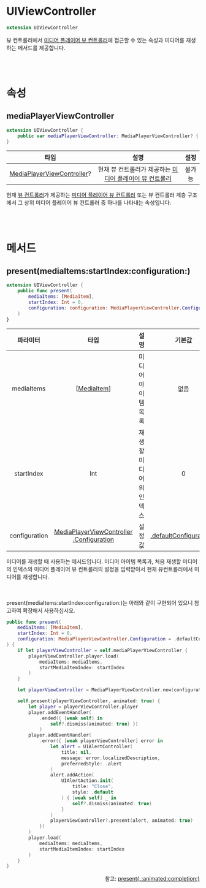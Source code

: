 # UIViewController

```swift
extension UIViewController
```

뷰 컨트롤러에서 [미디어 플레이어 뷰 컨트롤러](../media-player-view-controller/home.md)에 접근할 수 있는 속성과 미디어를 재생하는 메서드를 제공합니다.

<br><br>
# 속성

## mediaPlayerViewController
```swift
extension UIViewController { 
    public var mediaPlayerViewController: MediaPlayerViewController? { get }
}
```
|타입|설명|설정|
|:--:|:--:|:--:|
|[MediaPlayerViewController](../../class/media-player-view-controller/home.md)?|현재 뷰 컨트롤러가 제공하는 [미디어 플레이어 뷰 컨트롤러](../../class/media-player-view-controller/home.md)|불가능|

현재 [뷰 컨트롤러](https://developer.apple.com/documentation/uikit/uiviewcontroller)가 제공하는 [미디어 플레이어 뷰 컨트롤러](../../class/media-player-view-controller/home.md) 또는 뷰 컨트롤러 계층 구조에서 그 상위 미디어 플레이어 뷰 컨트롤러 중 하나를 나타내는 속성입니다.

<br><br>
# 메서드

## present(mediaItems:startIndex:configuration:)
```swift
extension UIViewController {
    public func present(
        mediaItems: [MediaItem],
        startIndex: Int = 0,
        configuration: configuration: MediaPlayerViewController.Configuration = .defaultConfiguration()
    )
}
```

|파라미터|타입|설명|기본값|
|:--:|:--:|:--:|:--:|
|mediaItems|\[[MediaItem](../../struct/media-item/home.md)\]|미디어 아이템 목록|없음|
|startIndex|Int|재생할 미디어의 인덱스|0|
|configuration|[MediaPlayerViewController<br>.Configuration](../../struct/media-player-view-controller-configuration/home.md)|설정 값|[.defaultConfiguration()](../../struct/media-player-view-controller-configuration/home.md#defaultconfiguration)|

미디어를 재생할 때 사용하는 메서드입니다. 미디어 아이템 목록과, 처음 재생할 미디어의 인덱스와 미디어 플레이어 뷰 컨트롤러의 설정을 입력받아서 현재 뷰컨트롤러에서 미디어를 재생합니다.

<br><br>
present(mediaItems:startIndex:configuration:)는 아래와 같이 구현되어 있으니 참고하여 확장해서 사용하십시오.

```swift
public func present(
    mediaItems: [MediaItem],
    startIndex: Int = 0,
    configuration: MediaPlayerViewController.Configuration = .defaultConfiguration()
) {
    if let playerViewController = self.mediaPlayerViewController {
        playerViewController.player.load(
            mediaItems: mediaItems,
            startMediaItemIndex: startIndex
        )
    }

    let playerViewController = MediaPlayerViewController.new(configuration: configuration))

    self.present(playerViewController, animated: true) {
        let player = playerViewController.player
        player.addEventHandler(
            .ended({ [weak self] in
                self?.dismiss(animated: true) })
            )
        player.addEventHandler(
            .error({ [weak playerViewController] error in
                let alert = UIAlertController(
                    title: nil,
                    message: error.localizedDescription,
                    preferredStyle: .alert
                )
                alert.addAction(
                    UIAlertAction.init(
                        title: "Close",
                        style: .default
                    ) { [weak self] _ in
                        self?.dismiss(animated: true)
                    }
                )
                playerViewController?.present(alert, animated: true)
            })
        )
        player.load(
            mediaItems: mediaItems,
            startMediaItemIndex: startIndex
        )
    }
}
```
<div align="right">
참고: <a href="https://developer.apple.com/documentation/uikit/uiviewcontroller/1621380-present">present(_:animated:completion:)</a>
</div>
